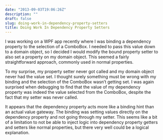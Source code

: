 ```yaml
---
date: "2013-09-03T19:06:26Z"
description: ""
draft: false
slug: doing-work-in-dependency-property-setters
title: Doing Work In Dependency Property Setters
---
```



I was working on a WPF app recently where I was binding a dependency property to the selection of a ComboBox. I needed to pass this value down to a domain object, so I decided I would modify the bound property setter to also set a property on my domain object. This seemed a fairly straightforward approach, commonly used in normal properties.

To my surprise, my property setter never got called and my domain object never had the value set. I thought surely something must be wrong with my binding and the selection of the ComboBox wasn’t getting set. I was again surprised when debugging to find that the value of my dependency property was indeed the value selected from the ComboBox, despite the fact that my setter was never called.

It appears that the dependency property acts more like a binding hint than an actual value gateway. The binding was setting values directly on the dependency property and not going through my setter. This seems like a bit of a limitation to not be able to inject logic into dependency property getters and setters like normal properties, but there very well could be a logical explanation.

